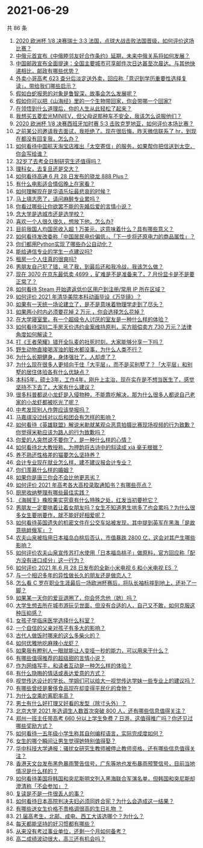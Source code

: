 # 2021-06-29

共 86 条

<!-- BEGIN -->
<!-- 最后更新时间 Tue Jun 29 2021 09:44:29 GMT+0800 (China Standard Time) -->

1. [2020 欧洲杯 1/8 决赛瑞士 3:3
   法国，点球大战击败法国晋级，如何评价这场比赛？](https://www.zhihu.com/question/468661462)
2. [中俄元首宣布《中俄睦邻友好合作条约》延期，未来中俄关系将如何发展？](https://www.zhihu.com/question/468541198)
3. [中国邮政宣布全面提速：全国主要城市可享邮件次日达甚至次晨达。与其他快递相比，邮政有哪些优势？](https://www.zhihu.com/question/468495605)
4. [外卖小哥高考 623
   查分后淡定送外卖，回应称「意识到学历重要性选择复读」，带给我们哪些启示？](https://www.zhihu.com/question/468210688)
5. [假如白蛇报恩的对象是鲁智深，故事会怎么发展呢？](https://www.zhihu.com/question/466621316)
6. [假如你可以把《山海经》里的一个生物带回家，你会带哪一个回家?](https://www.zhihu.com/question/430567730)
7. [在领悟到什么道理后，你的人生从此轻松了起来？](https://www.zhihu.com/question/467881890)
8. [我想买五菱宏光MINIEV，但父母说那种车不安全，我该怎么说服他们？](https://www.zhihu.com/question/414846696)
9. [2020 欧洲杯 1/8 决赛西班牙加时赛 5:3
   击败克罗地亚，如何评价本场比赛？](https://www.zhihu.com/question/468516547)
10. [之前某公司邀请我去面试，我拒绝了。现在很后悔，昨天微信联系了
    hr，到现在都没有回复我，怎么办？](https://www.zhihu.com/question/458631006)
11. [如何看待中国航天淘宝店推出「太空寄信」的服务，如果帮你把信送到太空，你会写给谁？](https://www.zhihu.com/question/468406722)
12. [32岁了去考全日制研究生还值得吗？](https://www.zhihu.com/question/451229926)
13. [理科女，去复旦还是交大？](https://www.zhihu.com/question/467187752)
14. [如何看待高通 6 月 28 日发布的骁龙 888 Plus？](https://www.zhihu.com/question/468554670)
15. [有什么电影适合情侣晚上在家看？](https://www.zhihu.com/question/358887778)
16. [如何理解现在是华语乐坛最悲哀的时候？](https://www.zhihu.com/question/358590192)
17. [马上填志愿了，请问麻醉专业累吗？](https://www.zhihu.com/question/467605351)
18. [你看过哪些让你欲罢不能的先婚后爱的言情小说？](https://www.zhihu.com/question/346921290)
19. [念大学是选城市还是选学校？](https://www.zhihu.com/question/47876709)
20. [喜欢一个人很久很久，想放下他，怎么办?](https://www.zhihu.com/question/466116686)
21. [目前我国人均国民收入超 1 万美元，这意味着什么？具有哪些意义？](https://www.zhihu.com/question/468450279)
22. [如何看待发改委称「中国居民电价偏低」、「下一步将还原电力的商品属性」？](https://www.zhihu.com/question/468425398)
23. [你们都用Python实现了哪些办公自动化？](https://www.zhihu.com/question/441361902)
24. [能给通信专业的学生一点建议吗?](https://www.zhihu.com/question/457152857)
25. [租房一个人住真的很爽吗?](https://www.zhihu.com/question/438872326)
26. [男朋友自己犯了错，吼了我，到最后还和我冷战，我该怎么做？](https://www.zhihu.com/question/309645402)
27. [现在 3070 在京东最低卖 4699 ，矿难是不是准备来了，7
    月份显卡是不是要正常了？](https://www.zhihu.com/question/467075661)
28. [如何看待 Steam 开始遣返低价区用户到注册/常用 IP
    所在区域？](https://www.zhihu.com/question/468158380)
29. [如何评价 2021 年清华美院本科动画毕设《万华镜》？](https://www.zhihu.com/question/468063157)
30. [如果有一天统一场论建立了，是不是意味着物理学走到了尽头？](https://www.zhihu.com/question/464871344)
31. [如果两小时内必须要花掉 2 万元 ，你会选择怎么花掉？](https://www.zhihu.com/question/467133296)
32. [在大学寝室里，有一个超级令人讨厌的室友是一种什么样的体验？](https://www.zhihu.com/question/47757922)
33. [如何看待深圳二手房天价违约金案维持原判，买方赔偿卖方 730
    万元？法律角度如何解读？](https://www.zhihu.com/question/467970031)
34. [打《王者荣耀》错开全队麦的社死时刻，大家能够分享一下吗？](https://www.zhihu.com/question/467240578)
35. [野生动物直接喝浑浊的脏水都没事，为什么人类不行？](https://www.zhihu.com/question/467873816)
36. [为什么长期健身，身体强壮了，人却虚了？](https://www.zhihu.com/question/466730886)
37. [为什么现在很多人更倾向于住「大平层」，而不是买别墅了？「大平层」和别墅的居住体验各有什么优缺点？](https://www.zhihu.com/question/457661420)
38. [本科5年，硕士3年，工作4年，刚升上主治，现在实在是不想当医生了，感觉坚持不下去了，大家有什么建议？](https://www.zhihu.com/question/466417334)
39. [很多科普都说小龙虾是入侵物种，不能靠吃解决，那为什么很多人都说自己老家的小龙虾都被吃光了呢？](https://www.zhihu.com/question/467101168)
40. [中考发现别人作弊应该举报吗？](https://www.zhihu.com/question/466400208)
41. [马嘉祺没过线对以后和团会有怎样的影响？](https://www.zhihu.com/question/467894496)
42. [如何看待《英雄联盟》解说米勒就某观众恶意拍摄比赛现场视频的行为致歉？你觉得米勒应该为路人的行为致歉吗？](https://www.zhihu.com/question/468282086)
43. [你爱的人突然说不要你了，是一种什么样的心情？](https://www.zhihu.com/question/282403633)
44. [如何看待北大教授称，为押韵将古诗中的斜读成 xiá 毫无根据？](https://www.zhihu.com/question/467044478)
45. [养不熟还性格差的猫要怎么坚持养？](https://www.zhihu.com/question/466457143)
46. [会计专业现在就业怎么样，建不建议报会计专业？](https://www.zhihu.com/question/333753646)
47. [你们羡慕什么样的婚姻？](https://www.zhihu.com/question/405234460)
48. [如果你是唐三你会不会比他更恶劣？](https://www.zhihu.com/question/467290587)
49. [如何评价 2021 年高考各大高校录取通知书？有哪些亮点？](https://www.zhihu.com/question/467432403)
50. [厨房收纳整理有哪些最佳实践？](https://www.zhihu.com/question/28173025)
51. [《海贼王》橡胶果实究竟有什么特殊之处，红发当初要抢它？](https://www.zhihu.com/question/467132666)
52. [男朋友一定要哄着让着女朋友吗？女生不知道男生哄多了也会累吗？为什么很多女生要哄要作，就不能好好相爱呢？](https://www.zhihu.com/question/466945653)
53. [如何看待英国遗失的机密文件在公交车站被发现，其中提到英军在黑海「是故意挑衅俄军」？](https://www.zhihu.com/question/468251265)
54. [农夫山泉被指用日本福岛白桃后否认，市值暴跌 2800
    亿，这会对其产生哪些影响？](https://www.zhihu.com/question/468449453)
55. [如何评价农夫山泉宣传苏打水使用「日本福岛桃子」做原料，官方回应称「配方没有进口成分」这一行为？](https://www.zhihu.com/question/467945115)
56. [如何评价 2021 年 6 月 28 日发布的全新小米电视 6 和小米电视 ES
    ？](https://www.zhihu.com/question/468473231)
57. [与一个相识多年的异性做长久的朋友还是做恋人？](https://www.zhihu.com/question/304508082)
58. [怎么看 C
    罗在职业生涯最后一场欧洲杯赛后，将队长袖标摔到地上，还补了一脚？](https://www.zhihu.com/question/468365808)
59. [如果某一天你的爱豆退圈了，你会怀念他（她）吗？](https://www.zhihu.com/question/442531619)
60. [大学生想去所在城市游玩见世面，但没有合适的人，自己又不敢，如何克服这种压抑感？](https://www.zhihu.com/question/463867001)
61. [女孩子学临床医学选择什么科室？](https://www.zhihu.com/question/457985759)
62. [一个自信的父亲对孩子有多大的影响？](https://www.zhihu.com/question/445063546)
63. [古代人做饭时哪来的这么多柴火的？](https://www.zhihu.com/question/51912831)
64. [如何优雅地吃麻辣小龙虾？](https://www.zhihu.com/question/31736204)
65. [如果我有瞪别人一眼就能让人变哑一秒的能力，可以用来干什么？](https://www.zhihu.com/question/467119229)
66. [有哪些值得推荐的超级甜的言情小说？](https://www.zhihu.com/question/386431503)
67. [作为网络写手，和读者互动是一种怎么样的体验？](https://www.zhihu.com/question/35051308)
68. [有什么隐晦的情话或表达爱意的方式？](https://www.zhihu.com/question/44085751)
69. [视觉传达设计的学长、学姐们可以给大一视觉传达学妹一些专业上的建议吗？](https://www.zhihu.com/question/394176760)
70. [有哪些曾经是奢侈食品现在却变得平民化的食物？](https://www.zhihu.com/question/466302067)
71. [为什么空乘的离职率高？](https://www.zhihu.com/question/311186930)
72. [男士有什么好打理又好看的发型（除寸头外）？](https://www.zhihu.com/question/34812534)
73. [北京大学 2021 年选调生人数首次突破 800
    人，还有哪些信息值得关注？](https://www.zhihu.com/question/468234668)
74. [郑州一班主任带高考 660 分以上学生免费 7
    日游，这值得推广吗？你还见过哪些奖励方式？](https://www.zhihu.com/question/467485052)
75. [如何看待一五年级小学生称其自创编程语言，实际完成度如何？](https://www.zhihu.com/question/466502198)
76. [女生的哪个瞬间让男生觉得她特别值得娶？](https://www.zhihu.com/question/278741502)
77. [华中科技大学通报：骚扰女研究生教师被停止教师资格，还有哪些信息值得关注？](https://www.zhihu.com/question/467613984)
78. [香港天文台发布黑色暴雨警告信号，广东等地也发布暴雨预警信号，目前当地情况是什么样的？](https://www.zhihu.com/question/468396807)
79. [如何看待美国将韩国和突尼斯明文列入黑海联合军演名单，但韩国和突尼斯却澄清称「不会参加」？](https://www.zhihu.com/question/466996002)
80. [复读是不是一件很丢人的事？](https://www.zhihu.com/question/467097025)
81. [如何看待日本高院判决夫妇必须同姓合宪？为什么会造成这一结果？](https://www.zhihu.com/question/467013995)
82. [有哪些送女生价格不贵格调很高的生日礼物 ？](https://www.zhihu.com/question/277831030)
83. [21 届高考生，北邮、成电、西工大该选哪个？为什么？](https://www.zhihu.com/question/467539471)
84. [每天都能坚持的好习惯都有哪些？](https://www.zhihu.com/question/465309453)
85. [从来没有考过事业单位，还剩一个月如何备考？](https://www.zhihu.com/question/351990894)
86. [高二成绩波动很大，高三还有机会吗？](https://www.zhihu.com/question/458288304)

<!-- END -->

